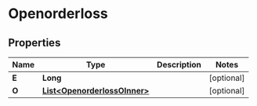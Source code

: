 

# Openorderloss


## Properties

| Name | Type | Description | Notes |
|------------ | ------------- | ------------- | -------------|
|**E** | **Long** |  |  [optional] |
|**O** | [**List&lt;OpenorderlossOInner&gt;**](OpenorderlossOInner.md) |  |  [optional] |



